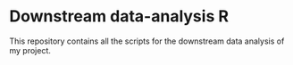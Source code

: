 # Downstream data-analysis R
This repository contains all the scripts for the downstream data analysis of my project.
